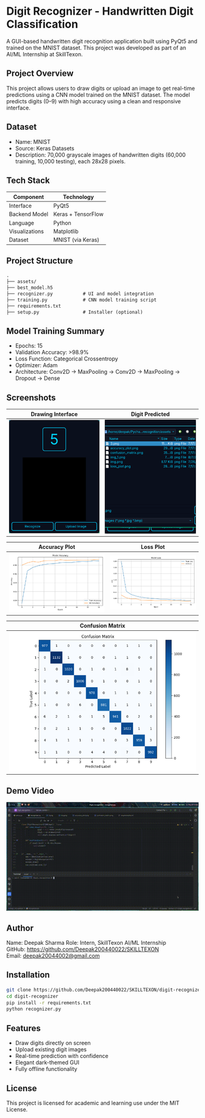 
# Digit Recognizer - Handwritten Digit Classification

A GUI-based handwritten digit recognition application built using PyQt5 and trained on the MNIST dataset. This project was developed as part of an AI/ML Internship at SkillTexon.

## Project Overview

This project allows users to draw digits or upload an image to get real-time predictions using a CNN model trained on the MNIST dataset. The model predicts digits (0–9) with high accuracy using a clean and responsive interface.

## Dataset

- Name: MNIST
- Source: Keras Datasets
- Description: 70,000 grayscale images of handwritten digits (60,000 training, 10,000 testing), each 28x28 pixels.

## Tech Stack

| Component      | Technology       |
|----------------|------------------|
| Interface      | PyQt5            |
| Backend Model  | Keras + TensorFlow |
| Language       | Python           |
| Visualizations | Matplotlib       |
| Dataset        | MNIST (via Keras) |

## Project Structure

```
.
├── assets/
├── best_model.h5
├── recognizer.py           # UI and model integration
├── training.py             # CNN model training script
├── requirements.txt
├── setup.py                # Installer (optional)
```

## Model Training Summary

- Epochs: 15
- Validation Accuracy: >98.9%
- Loss Function: Categorical Crossentropy
- Optimizer: Adam
- Architecture: Conv2D → MaxPooling → Conv2D → MaxPooling → Dropout → Dense

## Screenshots

| Drawing Interface           | Digit Predicted                       |
|-----------------------------|---------------------------------------|
| ![Canvas](assets/digit.png) | ![Prediction](assets/file_upload.png) |

| Accuracy Plot             | Loss Plot                 |
|---------------------------|----------------------------|
| ![Accuracy](assets/accuracy_plot.png) | ![Loss](assets/loss_plot.png) |

| Confusion Matrix |
|------------------|
| ![Confusion](assets/confusion_matrix.png) |

## Demo Video

![Confusion](assets/output.gif)
## Author

Name: Deepak Sharma
Role: Intern, SkillTexon AI/ML Internship  
GitHub: https://github.com/Deepak200440022/SKILLTEXON   
Email: deepak20044002@gmail.com

## Installation

```bash
git clone https://github.com/Deepak200440022/SKILLTEXON/digit-recognizer.git
cd digit-recognizer
pip install -r requirements.txt
python recognizer.py
```

## Features

- Draw digits directly on screen
- Upload existing digit images
- Real-time prediction with confidence
- Elegant dark-themed GUI
- Fully offline functionality

## License

This project is licensed for academic and learning use under the MIT License.
